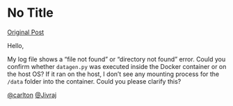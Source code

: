 # No Title

[Original Post](https://discourse.onlinedegree.iitm.ac.in/t/171141/105)

<p>Hello,</p>
<p>My log file shows a “file not found” or “directory not found” error. Could you confirm whether <code>datagen.py</code> was executed inside the Docker container or on the host OS? If it ran on the host, I don’t see any mounting process for the <code>/data</code> folder into the container. Could you please clarify this?</p>
<p><a class="mention" href="/u/carlton">@carlton</a> <a class="mention" href="/u/jivraj">@Jivraj</a></p>